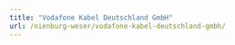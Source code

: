 ```yaml
---
title: "Vodafone Kabel Deutschland GmbH"
url: /nienburg-weser/vodafone-kabel-deutschland-gmbh/
---
```

